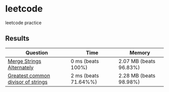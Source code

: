 # leetcode
leetcode practice

## Results

| Question | Time | Memory |
|----------|------|--------|
|[Merge Strings Alternately](https://leetcode.com/problems/merge-strings-alternately/description/)|0 ms (beats 100%)|2.07 MB (beats 96.83%)
|[Greatest common divisor of strings](https://leetcode.com/problems/greatest-common-divisor-of-strings/description/)|2 ms (beats 71.64%%)|2.28 MB (beats 98.98%)